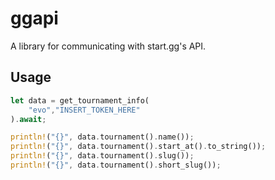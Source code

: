 # ggapi
A library for communicating with start.gg's API.

## Usage
```rs
let data = get_tournament_info(
    "evo","INSERT_TOKEN_HERE"
).await;

println!("{}", data.tournament().name());
println!("{}", data.tournament().start_at().to_string());
println!("{}", data.tournament().slug());
println!("{}", data.tournament().short_slug());
```
